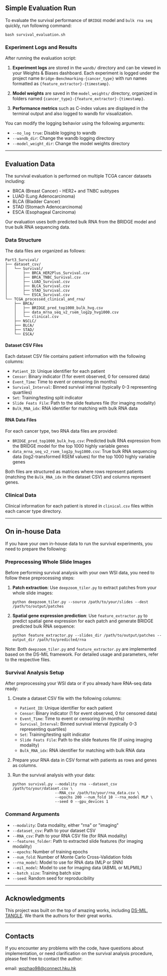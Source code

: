 ## Simple Evaluation Run
To evaluate the survival performance of `BRIDGE` model and `bulk rna seq` quickly, run following command:

```
bash survival_evaluation.sh
```

### Experiment Logs and Results
After running the evaluation script:

1. **Experiment logs** are stored in the `wandb/` directory and can be viewed in your Weights & Biases dashboard. Each experiment is logged under the project name `Bridge-Benchmarking-{cancer_type}` with run names formatted as `{feature_extractor}-{timestamp}`.

2. **Model weights** are saved in the `model_weights/` directory, organized in folders named `{cancer_type}-{feature_extractor}-{timestamp}`.

3. **Performance metrics** such as C-index values are displayed in the terminal output and also logged to wandb for visualization.

You can modify the logging behavior using the following arguments:
- `--no_log true`: Disable logging to wandb
- `--wandb_dir`: Change the wandb logging directory
- `--model_weight_dir`: Change the model weights directory

---


## Evaluation Data
The survival evaluation is performed on multiple TCGA cancer datasets including:
- BRCA (Breast Cancer) - HER2+ and TNBC subtypes
- LUAD (Lung Adenocarcinoma)
- BLCA (Bladder Cancer)
- STAD (Stomach Adenocarcinoma)
- ESCA (Esophageal Carcinoma)

Our evaluation uses both predicted bulk RNA from the BRIDGE model and true bulk RNA sequencing data.

### Data Structure
The data files are organized as follows:

```
Part3_Survival/
├── dataset_csv/
│   └── Survival/
│       ├── BRCA_HER2Plus_Survival.csv
│       ├── BRCA_TNBC_Survival.csv
│       ├── LUAD_Survival.csv
│       ├── BLCA_Survival.csv
│       ├── STAD_Survival.csv
│       └── ESCA_Survival.csv
└── TCGA_processed_clinical_and_rna/
    ├── BRCA/
    │   ├── BRIDGE_pred_top1000_bulk_hvg.csv
    │   ├── data_mrna_seq_v2_rsem_log2p_hvg1000.csv
    │   └── clinical.csv
    ├── NSCLC/
    ├── BLCA/
    ├── STAD/
    └── ESCA/
```

#### Dataset CSV Files
Each dataset CSV file contains patient information with the following columns:
- `Patient_ID`: Unique identifier for each patient
- `Censor`: Binary indicator (1 for event observed, 0 for censored data)
- `Event_Time`: Time to event or censoring (in months)
- `Survival_Interval`: Binned survival interval (typically 0-3 representing quartiles)
- `Set`: Training/testing split indicator
- `Slide Feats File`: Path to the slide features file (for imaging modality)
- `Bulk_RNA_idx`: RNA identifier for matching with bulk RNA data

#### RNA Data Files
For each cancer type, two RNA data files are provided:
- `BRIDGE_pred_top1000_bulk_hvg.csv`: Predicted bulk RNA expression from the BRIDGE model for the top 1000 highly variable genes
- `data_mrna_seq_v2_rsem_log2p_hvg1000.csv`: True bulk RNA sequencing data (log2-transformed RSEM values) for the top 1000 highly variable genes

Both files are structured as matrices where rows represent patients (matching the `Bulk_RNA_idx` in the dataset CSV) and columns represent genes.

### Clinical Data
Clinical information for each patient is stored in `clinical.csv` files within each cancer type directory.

---

## On in-house Data
If you have your own in-house data to run the survival experiments, you need to prepare the following:

### Preprocessing Whole Slide Images
Before performing survival analysis with your own WSI data, you need to follow these preprocessing steps:

1. **Patch extraction**: Use `deepzoom_tiler.py` to extract patches from your whole slide images:
   ```
   python deepzoom_tiler.py --source /path/to/your/slides --dest /path/to/output/patches
   ```

2. **Spatial gene expression prediction**: Use `feature_extractor.py` to predict spatial gene expression for each patch and generate BRIDGE predicted bulk RNA sequence:
   ```
   python feature_extractor.py --slides_dir /path/to/output/patches --output_dir /path/to/predicted/rna
   ```

Note: Both `deepzoom_tiler.py` and `feature_extractor.py` are implemented based on the DS-MIL framework. For detailed usage and parameters, refer to the respective files.

### Survival Analysis Setup
After preprocessing your WSI data or if you already have RNA-seq data ready:

1. Create a dataset CSV file with the following columns:
   - `Patient_ID`: Unique identifier for each patient
   - `Censor`: Binary indicator (1 for event observed, 0 for censored data)
   - `Event_Time`: Time to event or censoring (in months)
   - `Survival_Interval`: Binned survival interval (typically 0-3 representing quartiles)
   - `Set`: Training/testing split indicator
   - `Slide Feats File`: Path to the slide features file (if using imaging modality)
   - `Bulk_RNA_idx`: RNA identifier for matching with bulk RNA data

2. Prepare your RNA data in CSV format with patients as rows and genes as columns.

3. Run the survival analysis with your data:
   ```
   python survival.py --modality rna --dataset_csv /path/to/your/dataset.csv \
                      --RNA_csv /path/to/your/rna_data.csv \
                      --epochs 200 --num_fold 10 --rna_model MLP \
                      --seed 0 --gpu_devices 1
   ```

### Command Arguments
- `--modality`: Data modality, either "rna" or "imaging"
- `--dataset_csv`: Path to your dataset CSV
- `--RNA_csv`: Path to your RNA CSV file (for RNA modality)
- `--features_folder`: Path to extracted slide features (for imaging modality)
- `--epochs`: Number of training epochs
- `--num_fold`: Number of Monte Carlo Cross-Validation folds
- `--rna_model`: Model to use for RNA data (MLP or SNN)
- `--mil_model`: Model to use for imaging data (ABMIL or MLPMIL)
- `--batch_size`: Training batch size
- `--seed`: Random seed for reproducibility

---

## Acknowledgments
This project was built on the top of amazing works, including [DS-MIL](https://github.com/binli123/dsmil-wsi), [TANGLE](https://github.com/Richarizardd/Self-Supervised-ViT-Path). We thank the authors for their great works.

---

## Contacts
If you encounter any problems with the code, have questions about implementation, or need clarification on the survival analysis procedure, please feel free to contact the author:

email: wqzhao98@connect.hku.hk